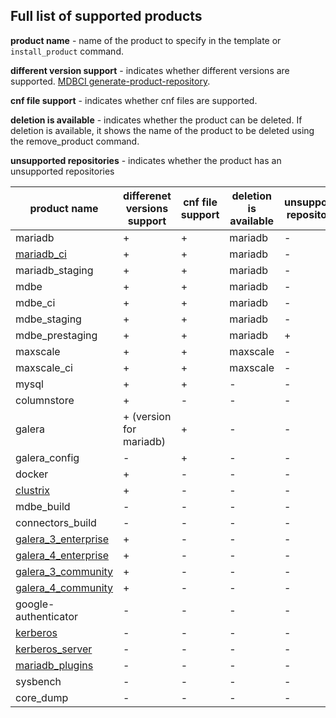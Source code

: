 ## Full list of supported products

__product name__ - name of the product to specify in the template or `install_product` command.

__different version support__ - indicates whether different versions are supported.
[MDBCI generate-product-repository](commands/generate-product-repositories.md).

__cnf file support__ - indicates whether cnf files are supported.

__deletion is available__ - indicates whether the product can be deleted. If deletion is available, it shows the name of the product to be deleted using the remove_product command.

__unsupported repositories__ - indicates whether the product has an unsupported repositories

product name | differenet versions support | cnf file support | deletion is available | unsupported repositories
--- | --- | --- | --- | ---
mariadb | + | + | mariadb | -
[mariadb_ci](detailed_topics/using_mariadb_from_ci_server.md) | + | + | mariadb | -
mariadb_staging | + | + | mariadb | -
mdbe | + | + | mariadb | -
mdbe_ci | + | + | mariadb | -
mdbe_staging | + | + | mariadb | -
mdbe_prestaging | + | + | mariadb | +
maxscale | + | + | maxscale | -
maxscale_ci | + | + | maxscale | -
mysql | + | + | - | -
columnstore | + | - | - | -
galera | + (version for mariadb) | + | - | -
galera_config | - | + | - | -
docker | + | - | - | -
[clustrix](detailed_topics/using_clustrix_product.md) | + | - | - | -
mdbe_build | - | - | - | -
connectors_build | - | - | - | -
[galera_3_enterprise](detailed_topics/using_galera_products.md) | + | - | - | -
[galera_4_enterprise](detailed_topics/using_galera_products.md) | + | - | - | -
[galera_3_community](detailed_topics/using_galera_products.md) | + | - | - | -
[galera_4_community](detailed_topics/using_galera_products.md) | + | - | - | -
google-authenticator | - | - | - | -
[kerberos](detailed_topics/using_kerberos_product.md) | - | - | - | -
[kerberos_server](detailed_topics/using_kerberos_product.md) | - | - | - | -
[mariadb_plugins](detailed_topics/mdbe_pugins.md) | - | - | - | -
sysbench | - | - | - | - |
core_dump | - | - | - | - |

